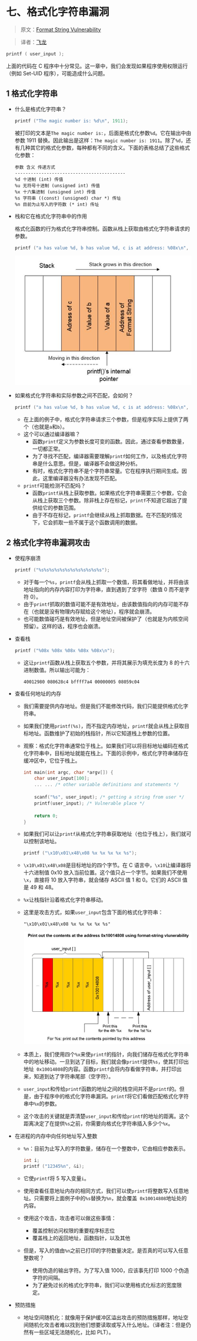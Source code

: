 # 七、格式化字符串漏洞

> 原文：[Format String Vulnerability](http://www.cis.syr.edu/~wedu/Teaching/CompSec/LectureNotes_New/Format_String.pdf)

> 译者：[飞龙](https://github.com/wizardforcel)

```c
printf ( user_input );
```

上面的代码在 C 程序中十分常见。这一章中，我们会发现如果程序使用权限运行（例如 Set-UID 程序），可能造成什么问题。

## 1 格式化字符串

+   什么是格式化字符串？

    ```c
    printf ("The magic number is: %d\n", 1911);
    ```
    
    被打印的文本是`The magic number is:`，后面是格式化参数`%d`。它在输出中由参数 1911 替换。因此输出是这样：`The magic number is: 1911`。除了`%d`，还有几种其它的格式化参数，每种都有不同的含义。下面的表格总结了这些格式化参数：
    
    ```
    参数 含义 传递方式
    ------------------------------------------
    %d 十进制 (int) 传值 
    %u 无符号十进制 (unsigned int) 传值 
    %x 十六集进制 (unsigned int) 传值 
    %s 字符串 ((const) (unsigned) char *) 传址 
    %n 目前为止写入的字符数 (* int) 传址
    ```
    
+   栈和它在格式化字符串中的作用

    格式化函数的行为格式化字符串控制。函数从栈上获取由格式化字符串请求的参数。
    
    ```c
    printf ("a has value %d, b has value %d, c is at address: %08x\n", a, b, &c);
    ```
    
    ![](img/7-1.jpg)
    
+   如果格式化字符串和实际参数之间不匹配，会如何？

    ```c
    printf ("a has value %d, b has value %d, c is at address: %08x\n", a, b);
    ```
    
    +   在上面的例子中，格式化字符串请求三个参数，但是程序实际上提供了两个（也就是`a`和`b`）。
    +   这个可以通过编译器嘛？
        +   函数`printf`定义为参数长度可变的函数。因此，通过查看参数数量，一切都正常。
        +   为了寻找不匹配，编译器需要理解`printf`如何工作，以及格式化字符串是什么意思。但是，编译器不会做这种分析。
        +   有时，格式化字符串不是个字符串常量。它在程序执行期间生成。因此，这里编译器没有办法发现不匹配。
    +   `printf`可能检测不匹配吗？
        +   函数`printf`从栈上获取参数。如果格式化字符串需要三个参数，它会从栈上获取三个参数。除非栈上存在标记，`printf`不知道它超出了提供给它的参数范围。
        +   由于不存在标记，`printf`会继续从栈上抓取数据。在不匹配的情况下，它会抓取一些不属于这个函数调用的数据。
        
## 2 格式化字符串漏洞攻击

+   使程序崩溃
    
    ```c
    printf ("%s%s%s%s%s%s%s%s%s%s%s%s");
    ```
    
    +   对于每一个`%s`，`printf`会从栈上抓取一个数值，将其看做地址，并将由该地址指向的内存内容打印为字符串，直到遇到了空字符（数值 0 而不是字符 0）。
    +   由于`printf`抓取的数值可能不是有效地址，由该数值指向的内存可能不存在（也就是没有物理内存赋给这个地址），程序就会崩溃。
    +   也可能数值碰巧是有效地址，但是地址空间被保护了（也就是为内核空间预留）。这样的话，程序也会崩溃。
+   查看栈
    
    ```c
    printf ("%08x %08x %08x %08x %08x\n");
    ```
    
    +   这让`printf`函数从栈上获取五个参数，并将其展示为填充长度为 8 的十六进制数值。所以输出可能为：
    
        ```
        40012980 080628c4 bffff7a4 00000005 08059c04
        ```
+   查看任何地址的内存
    +   我们需要提供内存地址。但是我们不能修改代码，我们只能提供格式化字符串。
    +   如果我们使用`printf(%s)`，而不指定内存地址，`printf`就会从栈上获取目标地址。函数维护了初始的栈指针，所以它知道栈上参数的位置。
    +   观察：格式化字符串通常位于栈上。如果我们可以将目标地址编码在格式化字符串中，目标地址就能在栈上。下面的示例中，格式化字符串储存在缓冲区中，它位于栈上。
    
        ```c
        int main(int argc, char *argv[]) { 
            char user_input[100]; 
            ... ... /* other variable definitions and statements */
            
            scanf("%s", user_input); /* getting a string from user */ 
            printf(user_input); /* Vulnerable place */
            
            return 0;
        }
        ```
    
    +   如果我们可以让`printf`从格式化字符串获取地址（也位于栈上），我们就可以控制该地址。
    
        ```c
        printf ("\x10\x01\x48\x08 %x %x %x %x %s");
        ```
        
    +   `\x10\x01\x48\x08`是目标地址的四个字节。在 C 语言中，`\x10`让编译器将十六进制值 0x10 放入当前位置。这个值只占一个字节。如果我们不使用`\x`，直接将 10 放入字符串，就会储存 ASCII 值 1 和 0。它们的 ASCII 值是 49 和 48。
    +   `%x`让栈指针沿着格式化字符串移动。
    +   这里是攻击方式，如果`user_input`包含下面的格式化字符串：
    
        ```
        "\x10\x01\x48\x08 %x %x %x %x %s"
        ```
        
        ![](img/7-2.jpg)
        
    +   本质上，我们使用四个`%x`来使`printf`的指针，向我们储存在格式化字符串中的地址移动。一旦到达了目标，我们就会像`printf`提供`%s`，使其打印出地址` 0x10014808`的内容。函数`printf`会将内存看做字符串，并打印出来，知道到达了字符串尾部（空字符）。
    +   `user_input`和传给`printf`函数的地址之间的栈空间并不是`printf`的。但是，由于程序中的格式化字符串漏洞。`printf`将它们看做匹配格式化字符串中`%x`的参数。
    +   这个攻击的关键就是弄清楚`user_input`和传给`printf`的地址的距离。这个距离决定了在提供`%s`之前，你需要向格式化字符串插入多少个`%x`。
+   在进程的内存中向任何地址写入整数
    +   `%n`：目前为止写入的字符数量，储存在一个整数中，它由相应参数表示。
    
        ```c
        int i; 
        printf ("12345%n", &i);
        ```
        
    +   它使`printf`将 5 写入变量`i`。
    +   使用查看任意地址内存的相同方式，我们可以使`printf`将整数写入任意地址。只需要将上面例子中的`%s`替换为`%n`，就会覆盖` 0x10014808`地址处的内容。
    +   使用这个攻击，攻击者可以做这些事情：
        +   覆盖控制访问权限的重要程序标志位
        +   覆盖栈上的返回地址，函数指针，以及其他
    +   但是，写入的值由`%n`之前已打印的字符数量决定。是否真的可以写入任意整数呢？
        +   使用伪造的输出字符。为了写入值 1000，应该事先打印 1000 个伪造字符的间隔。
        +   为了避免过长的格式化字符串，我们可以使用格式化标志的宽度限定。
+   预防措施
    +   地址空间随机化：就像用于保护缓冲区溢出攻击的预防措施那样，地址空间随机化攻击者难以找到他们想要读取或写入什么地址。（译者注：但是仍然有一些区域无法随机化，比如 PLT）。
